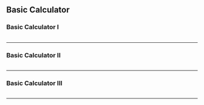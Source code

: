 ## Basic Calculator

### Basic Calculator I

```Python

```

---

### Basic Calculator II

```Python

```

---

### Basic Calculator III

```Python

```

---


